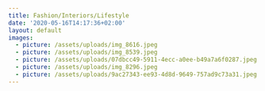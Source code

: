 ```yaml
---
title: Fashion/Interiors/Lifestyle
date: '2020-05-16T14:17:36+02:00'
layout: default
images:
  - picture: /assets/uploads/img_8616.jpeg
  - picture: /assets/uploads/img_8539.jpeg
  - picture: /assets/uploads/07dbcc49-5911-4ecc-a0ee-b49a7a6f0287.jpeg
  - picture: /assets/uploads/img_8296.jpeg
  - picture: /assets/uploads/9ac27343-ee93-4d8d-9649-757ad9c73a31.jpeg
---
```


